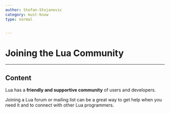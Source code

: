 ```yaml
---
author: Stefan-Stojanovic
category: must-know
type: normal


---
```


# Joining the Lua Community

---

## Content

Lua has a **friendly and supportive community** of users and developers. 

Joining a Lua forum or mailing list can be a great way to get help when you need it and to connect with other Lua programmers.
